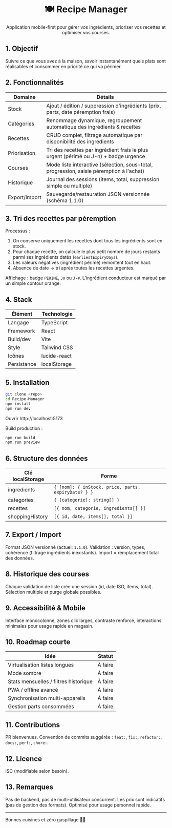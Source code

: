 <div align="center">
  <h1>🍽️ Recipe Manager</h1>
  <p>Application mobile-first pour gérer vos ingrédients, prioriser vos recettes et optimiser vos courses.</p>
</div>

## 1. Objectif
Suivre ce que vous avez à la maison, savoir instantanément quels plats sont réalisables et consommer en priorité ce qui va périmer.

## 2. Fonctionnalités
| Domaine | Détails |
|---------|--------|
| Stock | Ajout / édition / suppression d'ingrédients (prix, parts, date péremption frais) |
| Catégories | Renommage dynamique, regroupement automatique des ingrédients & recettes |
| Recettes | CRUD complet, filtrage automatique par disponibilité des ingrédients |
| Priorisation | Tri des recettes par ingrédient frais le plus urgent (périmé ou J-n) + badge urgence |
| Courses | Mode liste interactive (sélection, sous-total, progression, saisie péremption à l'achat) |
| Historique | Journal des sessions (items, total, suppression simple ou multiple) |
| Export/Import | Sauvegarde/restauration JSON versionnée (schéma 1.1.0) |

## 3. Tri des recettes par péremption
Processus :
1. On conserve uniquement les recettes dont tous les ingrédients sont en stock.
2. Pour chaque recette, on calcule le plus petit nombre de jours restants parmi ses ingrédients datés (`earliestExpiryDays`).
3. Les valeurs négatives (ingrédient périmé) remontent tout en haut.
4. Absence de date → tri après toutes les recettes urgentes.

Affichage : badge `PÉRIMÉ`, `J0` ou `J-#`. L’ingrédient conducteur est marqué par un simple contour orange.

## 4. Stack
| Élément | Technologie |
|---------|------------|
| Langage | TypeScript |
| Framework | React |
| Build/dev | Vite |
| Style | Tailwind CSS |
| Icônes | lucide-react |
| Persistance | localStorage |

## 5. Installation
```bash
git clone <repo>
cd Recipe-Manager
npm install
npm run dev
```
Ouvrir http://localhost:5173

Build production :
```bash
npm run build
npm run preview
```

## 6. Structure des données
| Clé localStorage | Forme |
|------------------|-------|
| ingredients | `{ [nom]: { inStock, price, parts, expiryDate? } }` |
| categories | `{ [categorie]: string[] }` |
| recettes | `[{ nom, categorie, ingredients[] }]` |
| shoppingHistory | `[{ id, date, items[], total }]` |

## 7. Export / Import
Format JSON versionné (actuel: `1.1.0`). Validation : version, types, cohérence (filtrage ingrédients inexistants). Import = remplacement total des données.

## 8. Historique des courses
Chaque validation de liste crée une session (id, date ISO, items, total). Sélection multiple et purge globale possibles.

## 9. Accessibilité & Mobile
Interface monocolonne, zones clic larges, contraste renforcé, interactions minimales pour usage rapide en magasin.

## 10. Roadmap courte
| Idée | Statut |
|------|--------|
| Virtualisation listes longues | À faire |
| Mode sombre | À faire |
| Stats mensuelles / filtres historique | À faire |
| PWA / offline avancé | À faire |
| Synchronisation multi-appareils | À faire |
| Gestion parts consommées | À faire |

## 11. Contributions
PR bienvenues. Convention de commits suggérée : `feat:`, `fix:`, `refactor:`, `docs:`, `perf:`, `chore:`.

## 12. Licence
ISC (modifiable selon besoin).

## 13. Remarques
Pas de backend, pas de multi-utilisateur concurrent. Les prix sont indicatifs (pas de gestion des formats). Optimisé pour usage personnel rapide.

---
Bonnes cuisines et zéro gaspillage 👨‍🍳
